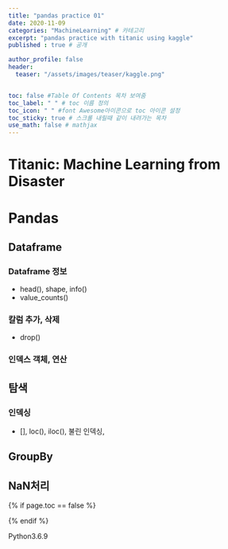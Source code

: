 ```yaml
---
title: "pandas practice 01"
date: 2020-11-09
categories: "MachineLearning" # 카테고리
excerpt: "pandas practice with titanic using kaggle"
published : true # 공개

author_profile: false
header:
  teaser: "/assets/images/teaser/kaggle.png"


toc: false #Table Of Contents 목차 보여줌
toc_label: " " # toc 이름 정의
toc_icon: " " #font Awesome아이콘으로 toc 아이콘 설정
toc_sticky: true # 스크롤 내릴때 같이 내려가는 목차
use_math: false # mathjax
---
```


# Titanic: Machine Learning from Disaster

# Pandas

## Dataframe

### Dataframe 정보

- head(), shape, info()
- value_counts()

### 칼럼 추가, 삭제

- drop()

### 인덱스 객체, 연산

## 탐색

### 인덱싱

- [], loc(), iloc(), 불린 인덱싱,

## GroupBy

## NaN처리

{% if page.toc == false %}
<style>
.page {
  padding-right:0px;
}
</style>
{% endif %}

<span><span class="Python"><i class="fab fa-python"></i> Python</span><span class="PythonVer">3.6.9</span></span>&nbsp;&nbsp;

<script src="https://gist.github.com/ownit4137/53c8749e8300ec211f3672f482624f6a.js"></script>

<style>
.gist iframe.render-viewer{
  height:100vh;
}
</style>
